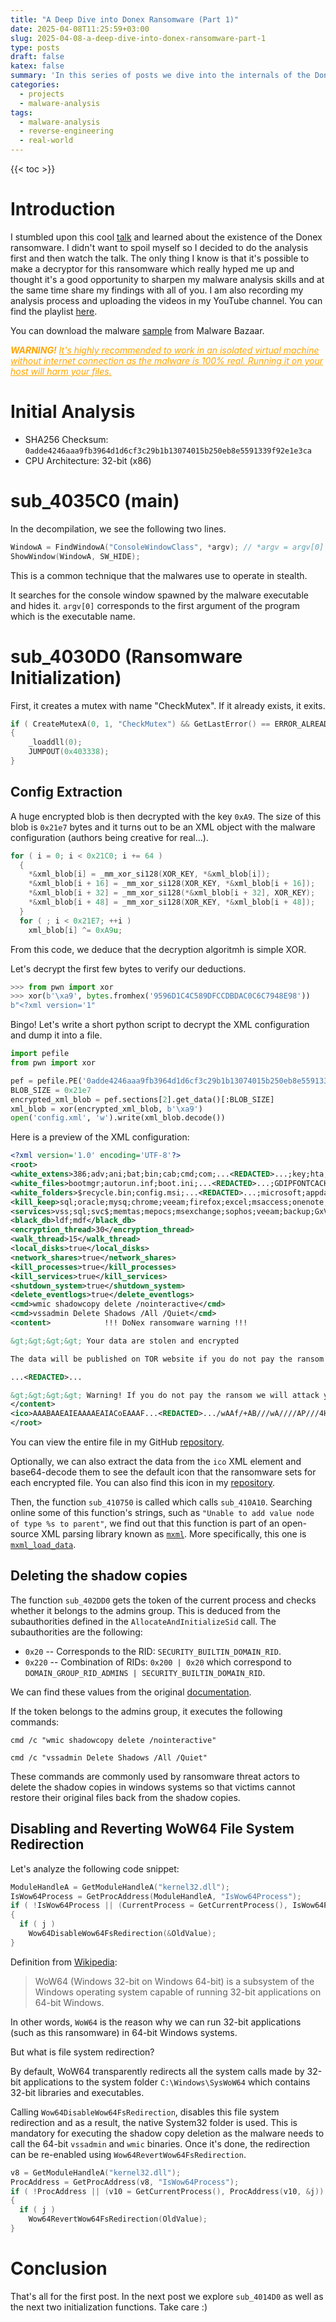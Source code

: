 ```yaml
---
title: "A Deep Dive into Donex Ransomware (Part 1)"
date: 2025-04-08T11:25:59+03:00
slug: 2025-04-08-a-deep-dive-into-donex-ransomware-part-1
type: posts
draft: false
katex: false
summary: 'In this series of posts we dive into the internals of the Donex Ransomware. This series serves mostly as notes to keep track of my findings. I also record the entire analysis process and upload a series of videos on my YouTube channel. More info inside the post :)'
categories:
  - projects
  - malware-analysis
tags:
  - malware-analysis
  - reverse-engineering
  - real-world
---
```


{{< toc >}}

# Introduction

I stumbled upon this cool [talk](https://cfp.recon.cx/recon2024/talk/LQ8B7H/) and learned about the existence of the Donex ransomware. I didn't want to spoil myself so I decided to do the analysis first and then watch the talk. The only thing I know is that it's possible to make a decryptor for this ransomware which really hyped me up and thought it's a good opportunity to sharpen my malware analysis skills and at the same time share my findings with all of you. I am also recording my analysis process and uploading the videos in my YouTube channel. You can find the playlist [here](https://www.youtube.com/playlist?list=PLTB_YxFt6y5NLTaxytTa70E7Tvh4KaoCV).

You can download the malware [sample](https://bazaar.abuse.ch/sample/0adde4246aaa9fb3964d1d6cf3c29b1b13074015b250eb8e5591339f92e1e3ca/) from Malware Bazaar.

<div style='color: orange'><i><b>WARNING!</b> <u>It's highly recommended to work in an isolated virtual machine without internet connection as the malware is 100% real. Running it on your host will harm your files.</u></i></div>

# Initial Analysis

- SHA256 Checksum: `0adde4246aaa9fb3964d1d6cf3c29b1b13074015b250eb8e5591339f92e1e3ca`
- CPU Architecture: 32-bit (x86)

# sub_4035C0 (main)

In the decompilation, we see the following two lines.

```c
WindowA = FindWindowA("ConsoleWindowClass", *argv); // *argv = argv[0]
ShowWindow(WindowA, SW_HIDE);
```

This is a common technique that the malwares use to operate in stealth.

It searches for the console window spawned by the malware executable and hides it. `argv[0]` corresponds to the first argument of the program which is the executable name.

# sub_4030D0 (Ransomware Initialization)

First, it creates a mutex with name "CheckMutex". If it already exists, it exits.

```c
if ( CreateMutexA(0, 1, "CheckMutex") && GetLastError() == ERROR_ALREADY_EXISTS )
{
    _loaddll(0);
    JUMPOUT(0x403338);
}
```

## Config Extraction

A huge encrypted blob is then decrypted with the key `0xA9`. The size of this blob is `0x21e7` bytes and it turns out to be an XML object with the malware configuration (authors being creative for real...).

```c
for ( i = 0; i < 0x21C0; i += 64 )
  {
    *&xml_blob[i] = _mm_xor_si128(XOR_KEY, *&xml_blob[i]);
    *&xml_blob[i + 16] = _mm_xor_si128(XOR_KEY, *&xml_blob[i + 16]);
    *&xml_blob[i + 32] = _mm_xor_si128(*&xml_blob[i + 32], XOR_KEY);
    *&xml_blob[i + 48] = _mm_xor_si128(XOR_KEY, *&xml_blob[i + 48]);
  }
  for ( ; i < 0x21E7; ++i )
    xml_blob[i] ^= 0xA9u;
```

From this code, we deduce that the decryption algoritmh is simple XOR.

Let's decrypt the first few bytes to verify our deductions.

```python
>>> from pwn import xor
>>> xor(b'\xa9', bytes.fromhex('9596D1C4C589DFCCDBDAC0C6C7948E98'))
b"<?xml version='1"
```

Bingo! Let's write a short python script to decrypt the XML configuration and dump it into a file.

```python
import pefile
from pwn import xor

pef = pefile.PE('0adde4246aaa9fb3964d1d6cf3c29b1b13074015b250eb8e5591339f92e1e3ca')
BLOB_SIZE = 0x21e7
encrypted_xml_blob = pef.sections[2].get_data()[:BLOB_SIZE]
xml_blob = xor(encrypted_xml_blob, b'\xa9')
open('config.xml', 'w').write(xml_blob.decode())
```

Here is a preview of the XML configuration:

```xml
<?xml version='1.0' encoding='UTF-8'?>
<root>
<white_extens>386;adv;ani;bat;bin;cab;cmd;com;...<REDACTED>...;key;hta;msi;pdb;search-ms</white_extens>
<white_files>bootmgr;autorun.inf;boot.ini;...<REDACTED>...;GDIPFONTCACHEV1.DAT;d3d9caps.dat</white_files>
<white_folders>$recycle.bin;config.msi;...<REDACTED>...;microsoft;appdata</white_folders>	
<kill_keep>sql;oracle;mysq;chrome;veeam;firefox;excel;msaccess;onenote;outlook;powerpnt;winword;wuauclt</kill_keep>
<services>vss;sql;svc$;memtas;mepocs;msexchange;sophos;veeam;backup;GxVss;GxBlr;GxFWD;GxCVD;GxCIMgr</services>
<black_db>ldf;mdf</black_db>
<encryption_thread>30</encryption_thread>
<walk_thread>15</walk_thread>
<local_disks>true</local_disks>
<network_shares>true</network_shares>
<kill_processes>true</kill_processes>
<kill_services>true</kill_services>
<shutdown_system>true</shutdown_system>
<delete_eventlogs>true</delete_eventlogs>	
<cmd>wmic shadowcopy delete /nointeractive</cmd>
<cmd>vssadmin Delete Shadows /All /Quiet</cmd>
<content>            !!! DoNex ransomware warning !!!

&gt;&gt;&gt;&gt; Your data are stolen and encrypted

The data will be published on TOR website if you do not pay the ransom 

...<REDACTED>...

&gt;&gt;&gt;&gt; Warning! If you do not pay the ransom we will attack your company repeatedly again!
</content>
<ico>AAABAAEAIEAAAAEAIACoEAAAF...<REDACTED>.../wAAf/+AB///wA////AP///4H/8=</ico>
</root>
```

You can view the entire file in my GitHub [repository](https://github.com/rasti37/malware-analysis/blob/main/Donex/config.xml).

Optionally, we can also extract the data from the `ico` XML element and base64-decode them to see the default icon that the ransomware sets for each encrypted file. You can also find this icon in my [repository](https://github.com/rasti37/malware-analysis/blob/main/Donex/icon.ico).

Then, the function `sub_410750` is called which calls `sub_410A10`. Searching online some of this function's strings, such as `"Unable to add value node of type %s to parent"`, we find out that this function is part of an open-source XML parsing library known as [`mxml`](https://github.com/sharpee/mxml). More specifically, this one is [`mxml_load_data`](https://github.com/michaelrsweet/mxml/blob/master/mxml-file.c#L805).

## Deleting the shadow copies

The function `sub_402DD0` gets the token of the current process and checks whether it belongs to the admins group. This is deduced from the subauthorities defined in the `AllocateAndInitializeSid` call. The subauthorities are the following:

- `0x20` -- Corresponds to the RID: `SECURITY_BUILTIN_DOMAIN_RID`.
- `0x220` -- Combination of RIDs: `0x200 | 0x20` which correspond to `DOMAIN_GROUP_RID_ADMINS | SECURITY_BUILTIN_DOMAIN_RID`.

We can find these values from the original [documentation](https://learn.microsoft.com/en-us/openspecs/windows_protocols/ms-adts/b9475e91-f00f-4c25-9117-a48e70584625).

If the token belongs to the admins group, it executes the following commands:

  ```
  cmd /c "wmic shadowcopy delete /nointeractive"
  ```
  
  ```
  cmd /c "vssadmin Delete Shadows /All /Quiet"
  ```
  
  These commands are commonly used by ransomware threat actors to delete the shadow copies in windows systems so that victims cannot restore their original files back from the shadow copies.

## Disabling and Reverting WoW64 File System Redirection

Let's analyze the following code snippet:

```c
ModuleHandleA = GetModuleHandleA("kernel32.dll");
IsWow64Process = GetProcAddress(ModuleHandleA, "IsWow64Process");
if ( !IsWow64Process || (CurrentProcess = GetCurrentProcess(), IsWow64Process(CurrentProcess, &j)) )
{
  if ( j )
    Wow64DisableWow64FsRedirection(&OldValue);
}
```

Definition from [Wikipedia](https://en.wikipedia.org/wiki/WoW64):
> WoW64 (Windows 32-bit on Windows 64-bit) is a subsystem of the Windows operating system capable of running 32-bit applications on 64-bit Windows.

In other words, `WoW64` is the reason why we can run 32-bit applications (such as this ransomware) in 64-bit Windows systems.

But what is file system redirection?

By default, WoW64 transparently redirects all the system calls made by 32-bit applications to the system folder `C:\Windows\SysWoW64` which contains 32-bit libraries and executables.

Calling `Wow64DisableWow64FsRedirection`, disables this file system redirection and as a result, the native System32 folder is used. This is mandatory for executing the shadow copy deletion as the malware needs to call the 64-bit `vssadmin` and `wmic` binaries. Once it's done, the redirection can be re-enabled using `Wow64RevertWow64FsRedirection`.

```c
v8 = GetModuleHandleA("kernel32.dll");
ProcAddress = GetProcAddress(v8, "IsWow64Process");
if ( !ProcAddress || (v10 = GetCurrentProcess(), ProcAddress(v10, &j)) )
{
  if ( j )
    Wow64RevertWow64FsRedirection(OldValue);
}
```

# Conclusion

That's all for the first post. In the next post we explore `sub_4014D0` as well as the next two initialization functions. Take care :)